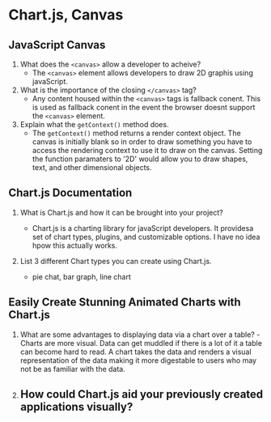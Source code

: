 # Chart.js, Canvas

## JavaScript Canvas

1. What does the ```<canvas>``` allow a developer to acheive?
    - The ```<canvas>``` element allows developers to draw 2D graphis using javaScript.
2. What is the importance of the closing ```</canvas>``` tag?
    - Any content housed within the ```<canvas>``` tags is fallback conent. This is used as fallback conent in the event the browser doesnt support the ```<canvas>``` element.
3. Explain what the ```getContext()``` method does.
    - The ```getContext()``` method returns a render context object. The canvas is initially blank so in order to draw something you have to access the rendering context to use it to draw on the canvas. Setting the function paramaters to '2D' would allow you to draw shapes, text, and other dimensional objects.

## Chart.js Documentation

1. What is Chart.js and how it can be brought into your project?
    - Chart.js is a charting library for javaScript developers. It providesa set of chart types, plugins, and customizable options. I have no idea hpow this actually works.

2. List 3 different Chart types you can create using Chart.js.
    - pie chat, bar graph, line chart

## Easily Create Stunning Animated Charts with Chart.js

1. What are some advantages to displaying data via a chart over a table?
    -Charts are more visual. Data can get muddled if there is a lot of it a table can become hard to read. A chart takes the data and renders a visual representation of the data making it more digestable to users who may not be as familiar with the data.
2. How could Chart.js aid your previously created applications visually?
    - 

